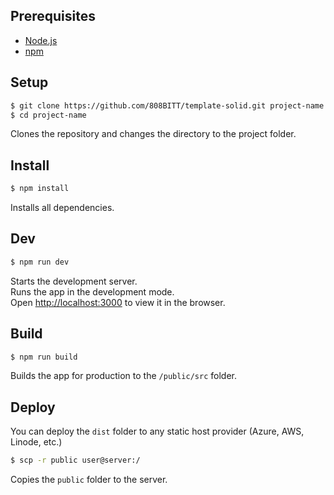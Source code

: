 ## Prerequisites
- [Node.js](https://nodejs.org/en/)
- [npm](https://www.npmjs.com/)

## Setup 
```bash
$ git clone https://github.com/808BITT/template-solid.git project-name
$ cd project-name
```
Clones the repository and changes the directory to the project folder.<br>

## Install
```bash
$ npm install 
```
Installs all dependencies.<br>

## Dev
```bash
$ npm run dev
```
Starts the development server.<br>
Runs the app in the development mode.<br>
Open [http://localhost:3000](http://localhost:3000) to view it in the browser.


## Build
```bash
$ npm run build
```
Builds the app for production to the `/public/src` folder.<br>


## Deploy

You can deploy the `dist` folder to any static host provider (Azure, AWS, Linode, etc.)
<br>
```bash
$ scp -r public user@server:/
```
Copies the `public` folder to the server.
